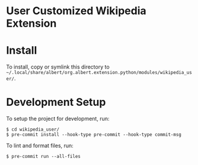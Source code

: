 # User Customized Wikipedia Extension
# Install
To install, copy or symlink this directory to `~/.local/share/albert/org.albert.extension.python/modules/wikipedia_user/`.

# Development Setup
To setup the project for development, run:

    $ cd wikipedia_user/
    $ pre-commit install --hook-type pre-commit --hook-type commit-msg

To lint and format files, run:

    $ pre-commit run --all-files
